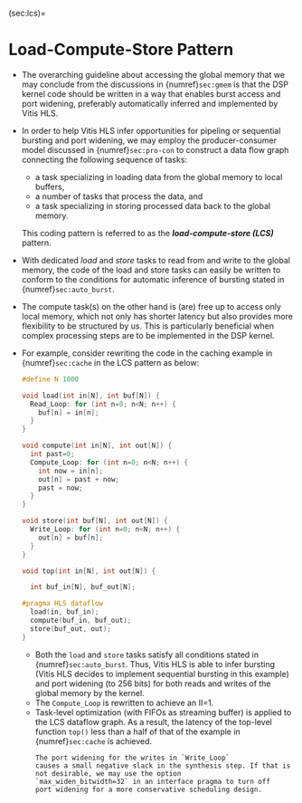 (sec:lcs)=
# Load-Compute-Store Pattern

* The overarching guideline about accessing the global memory that we
  may conclude from the discussions in {numref}`sec:gmem` is that the
  DSP kernel code should be written in a way that enables burst access
  and port widening, preferably automatically inferred and implemented
  by Vitis HLS.

* In order to help Vitis HLS infer opportunities for pipeling or
  sequential bursting and port widening, we may employ the
  producer-consumer model discussed in {numref}`sec:pro-con` to
  construct a data flow graph connecting the following sequence of
  tasks:
  - a task specializing in loading data from the global memory to
    local buffers,
  - a number of tasks that process the data, and
  - a task specializing in storing processed data back to the global
    memory.

  This coding pattern is referred to as the ***load-compute-store
    (LCS)*** pattern.

* With dedicated *load* and *store* tasks to read from and write to
    the global memory, the code of the load and store tasks can easily
    be written to conform to the conditions for automatic inference of
    bursting stated in {numref}`sec:auto_burst`.

* The compute task(s) on the other hand is (are) free up to access
  only local memory, which not only has shorter latency but also
  provides more flexibility to be structured by us. This is
  particularly beneficial when complex processing steps are to be
  implemented in the DSP kernel.

* For example, consider rewriting the code in the caching example in
  {numref}`sec:cache` in the LCS pattern as below:
  ```c++
  #define N 1000
  
  void load(int in[N], int buf[N]) {
    Read_Loop: for (int n=0; n<N; n++) {
      buf[n] = in[n];
    }
  }

  void compute(int in[N], int out[N]) {
    int past=0;
    Compute_Loop: for (int n=0; n<N; n++) {
      int now = in[n];
      out[n] = past + now;
      past = now;
    }
  }

  void store(int buf[N], int out[N]) {
    Write_Loop: for (int n=0; n<N; n++) {
      out[n] = buf[n];
    }
  }

  void top(int in[N], int out[N]) {
  
    int buf_in[N], buf_out[N];
  
  #pragma HLS dataflow
    load(in, buf_in);
    compute(buf_in, buf_out);
    store(buf_out, out);
  }
  ```
    - Both the `load` and `store` tasks satisfy all conditions stated
      in {numref}`sec:auto_burst`. Thus, Vitis HLS is able to infer
      bursting (Vitis HLS decides to implement sequential bursting in
      this example) and port widening (to 256 bits) for both reads and
      writes of the global memory by the kernel.
    - The `Compute_Loop` is rewritten to achieve an II=1.
    - Task-level optimization (with FIFOs as streaming buffer) is
      applied to the LCS dataflow graph. As a result, the latency of
      the top-level function `top()` less than a half of that
      of the example in  {numref}`sec:cache` is achieved.
      ```{tip}
      The port widening for the writes in `Write_Loop`
      causes a small negative slack in the synthesis step. If that is
      not desirable, we may use the option
      `max_widen_bitwidth=32` in an interface pragma to turn off
      port widening for a more conservative scheduling design.
      ```
 
